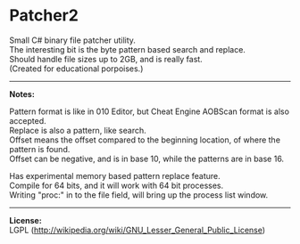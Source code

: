 Patcher2
========

Small C# binary file patcher utility.<br>
The interesting bit is the byte pattern based search and replace.<br>
Should handle file sizes up to 2GB, and is really fast.<br>
(Created for educational porpoises.)

---

**Notes:**

Pattern format is like in 010 Editor, but Cheat Engine AOBScan format is also accepted.<br>
Replace is also a pattern, like search.<br>
Offset means the offset compared to the beginning location, of where the pattern is found.<br>
Offset can be negative, and is in base 10, while the patterns are in base 16.

Has experimental memory based pattern replace feature.<br>
Compile for 64 bits, and it will work with 64 bit processes.<br>
Writing "proc:" in to the file field, will bring up the process list window.

---

**License:**<br>
LGPL (<http://wikipedia.org/wiki/GNU_Lesser_General_Public_License>)
